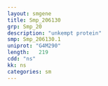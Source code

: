 ```yaml
---
layout: smgene
title: Smp_206130
grp: Smp_20
description: "unkempt protein"
smp: Smp_206130.1
uniprot: "G4M290"
length:   219
cdd: "ns"
kk: ns
categories: sm
---
```

